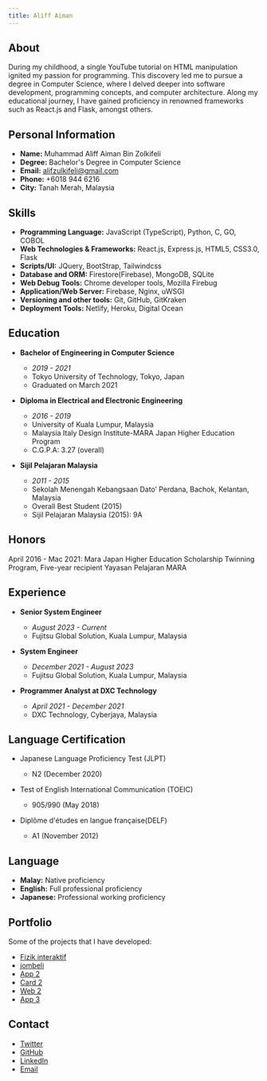 ```yaml
---
title: Aliff Aiman
---
```



## About

During my childhood, a single YouTube tutorial on HTML manipulation ignited my passion for programming. This discovery led me to pursue a degree in Computer Science, where I delved deeper into software development, programming concepts, and computer architecture. Along my educational journey, I have gained proficiency in renowned frameworks such as React.js and Flask, amongst others.

## Personal Information

- **Name:** Muhammad Aliff Aiman Bin Zolkifeli
- **Degree:** Bachelor's Degree in Computer Science
- **Email:** [alifzulkifeli@gmail.com](mailto:alifzulkifeli@gmail.com)
- **Phone:** +6018 944 6216
- **City:** Tanah Merah, Malaysia
<!-- - **Website:** [alifzulkifeli.com](http://alifzulkifeli.com) -->

## Skills

- **Programming Language:**          JavaScript (TypeScript), Python, C, GO, COBOL
- **Web Technologies & Frameworks:** React.js, Express.js, HTML5, CSS3.0, Flask
- **Scripts/UI:**                    JQuery, BootStrap, Tailwindcss
- **Database and ORM:**              Firestore(Firebase), MongoDB, SQLite
- **Web Debug Tools:**               Chrome developer tools, Mozilla Firebug
- **Application/Web Server:**        Firebase, Nginx, uWSGI
- **Versioning and other tools:**    Git, GitHub, GitKraken
- **Deployment Tools:**              Netlify, Heroku, Digital Ocean


## Education

- **Bachelor of Engineering in Computer Science**

  - *2019 - 2021*
  - Tokyo University of Technology, Tokyo, Japan
  - Graduated on March 2021

- **Diploma in Electrical and Electronic Engineering**

  - *2016 - 2019*
  - University of Kuala Lumpur, Malaysia
  - Malaysia Italy Design Institute-MARA Japan Higher Education Program
  - C.G.P.A: 3.27 (overall)
  
- **Sijil Pelajaran Malaysia**

  - *2011 - 2015*
  - Sekolah Menengah Kebangsaan Dato’ Perdana, Bachok, Kelantan, Malaysia
  - Overall Best Student (2015)
  - Sijil Pelajaran Malaysia (2015): 9A

## Honors

April 2016 - Mac 2021: Mara Japan Higher Education Scholarship Twinning Program, Five-year recipient Yayasan Pelajaran MARA

## Experience



- **Senior System Engineer**
  - *August 2023 - Current*
  - Fujitsu Global Solution, Kuala Lumpur, Malaysia

- **System Engineer**

  - *December 2021 - August 2023*
  - Fujitsu Global Solution, Kuala Lumpur, Malaysia

- **Programmer Analyst at DXC Technology**

  - *April 2021 - December 2021*
  - DXC Technology, Cyberjaya, Malaysia

## Language Certification


- Japanese Language Proficiency Test (JLPT)
    - N2 (December 2020)

- Test of English International Communication (TOEIC)
    - 905/990 (May 2018)

- Diplôme d'études en langue française(DELF)
    - A1 (November 2012)

## Language

- **Malay:** Native proficiency
- **English:** Full professional proficiency
- **Japanese:** Professional working proficiency

## Portfolio

Some of the projects that I have developed:

- [Fizik interaktif](assets/img/portfolio/pt2.jpg)
- [jombeli](assets/img/portfolio/pt1.png)
- [App 2](assets/img/portfolio/pt3.jpg)
- [Card 2](assets/img/portfolio/pt4.png)
- [Web 2](assets/img/portfolio/pt5.png)
- [App 3](assets/img/portfolio/pt6.png)

## Contact

- [Twitter](https://twitter.com/alifzulkifeli_)
- [GitHub](https://github.com/alifzulkifeli)
- [LinkedIn](https://www.linkedin.com/in/muhammad-aliff-aiman-zolkifeli-084123205/)
- [Email](mailto:alifzulkifeli@gmail.com)
